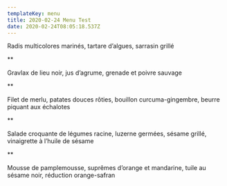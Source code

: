 ```yaml
---
templateKey: menu
title: 2020-02-24 Menu Test
date: 2020-02-24T08:05:18.537Z
---
```

Radis multicolores marinés, tartare d’algues, sarrasin grillé

\*\*

Gravlax de lieu noir, jus d’agrume, grenade et poivre sauvage

\*\*

Filet de merlu, patates douces rôties, bouillon curcuma-gingembre, beurre piquant aux échalotes

\*\*

Salade croquante de légumes racine, luzerne germées, sésame grillé, vinaigrette à l’huile de sésame

\*\*

Mousse de pamplemousse, suprêmes d’orange et mandarine, tuile au sésame noir, réduction orange-safran
